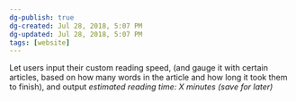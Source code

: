 ```yaml
---
dg-publish: true
dg-created: Jul 28, 2018, 5:07 PM
dg-updated: Jul 28, 2018, 5:07 PM
tags: [website]
---
```


Let users input their custom reading speed, (and gauge it with certain articles, based on how many words in the article and how long it took them to finish), and output _estimated reading time: X minutes (save for later)_


